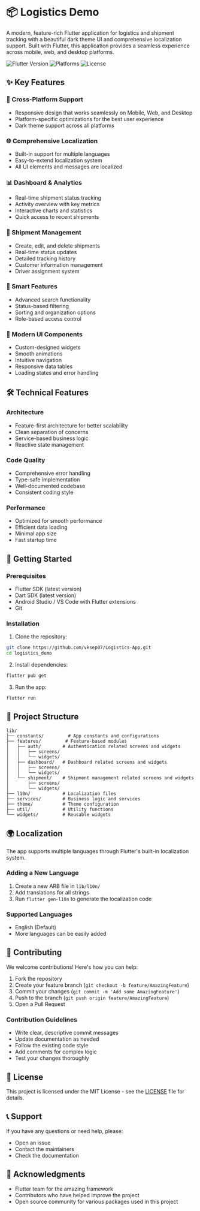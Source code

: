 # 📦 Logistics Demo

A modern, feature-rich Flutter application for logistics and shipment tracking with a beautiful dark theme UI and comprehensive localization support. Built with Flutter, this application provides a seamless experience across mobile, web, and desktop platforms.

![Flutter Version](https://img.shields.io/badge/Flutter-Latest-blue)
![Platforms](https://img.shields.io/badge/Platforms-Android%20%7C%20iOS%20%7C%20Web%20%7C%20Desktop-green)
![License](https://img.shields.io/badge/License-MIT-purple)

## ✨ Key Features

### 📱 Cross-Platform Support
- Responsive design that works seamlessly on Mobile, Web, and Desktop
- Platform-specific optimizations for the best user experience
- Dark theme support across all platforms

### 🌐 Comprehensive Localization
- Built-in support for multiple languages
- Easy-to-extend localization system
- All UI elements and messages are localized

### 📊 Dashboard & Analytics
- Real-time shipment status tracking
- Activity overview with key metrics
- Interactive charts and statistics
- Quick access to recent shipments

### 📝 Shipment Management
- Create, edit, and delete shipments
- Real-time status updates
- Detailed tracking history
- Customer information management
- Driver assignment system

### 🎯 Smart Features
- Advanced search functionality
- Status-based filtering
- Sorting and organization options
- Role-based access control

### 🎨 Modern UI Components
- Custom-designed widgets
- Smooth animations
- Intuitive navigation
- Responsive data tables
- Loading states and error handling

## 🛠 Technical Features

### Architecture
- Feature-first architecture for better scalability
- Clean separation of concerns
- Service-based business logic
- Reactive state management

### Code Quality
- Comprehensive error handling
- Type-safe implementation
- Well-documented codebase
- Consistent coding style

### Performance
- Optimized for smooth performance
- Efficient data loading
- Minimal app size
- Fast startup time

## 🚀 Getting Started

### Prerequisites
- Flutter SDK (latest version)
- Dart SDK (latest version)
- Android Studio / VS Code with Flutter extensions
- Git

### Installation

1. Clone the repository:
```bash
git clone https://github.com/vksep07/Logistics-App.git
cd logistics_demo
```

2. Install dependencies:
```bash
flutter pub get
```

3. Run the app:
```bash
flutter run
```

## 📁 Project Structure

```
lib/
├── constants/         # App constants and configurations
├── features/         # Feature-based modules
│   ├── auth/        # Authentication related screens and widgets
│   │   ├── screens/
│   │   └── widgets/
│   ├── dashboard/   # Dashboard related screens and widgets
│   │   ├── screens/
│   │   └── widgets/
│   └── shipment/    # Shipment management related screens and widgets
│       ├── screens/
│       └── widgets/
├── l10n/            # Localization files
├── services/        # Business logic and services
├── theme/           # Theme configuration
├── util/            # Utility functions
└── widgets/         # Reusable widgets
```

## 🌍 Localization

The app supports multiple languages through Flutter's built-in localization system.

### Adding a New Language
1. Create a new ARB file in `lib/l10n/`
2. Add translations for all strings
3. Run `flutter gen-l10n` to generate the localization code

### Supported Languages
- English (Default)
- More languages can be easily added

## 🤝 Contributing

We welcome contributions! Here's how you can help:

1. Fork the repository
2. Create your feature branch (`git checkout -b feature/AmazingFeature`)
3. Commit your changes (`git commit -m 'Add some AmazingFeature'`)
4. Push to the branch (`git push origin feature/AmazingFeature`)
5. Open a Pull Request

### Contribution Guidelines
- Write clear, descriptive commit messages
- Update documentation as needed
- Follow the existing code style
- Add comments for complex logic
- Test your changes thoroughly

## 📄 License

This project is licensed under the MIT License - see the [LICENSE](LICENSE) file for details.

## 📞 Support

If you have any questions or need help, please:
- Open an issue
- Contact the maintainers
- Check the documentation

## 🙏 Acknowledgments

- Flutter team for the amazing framework
- Contributors who have helped improve the project
- Open source community for various packages used in this project

